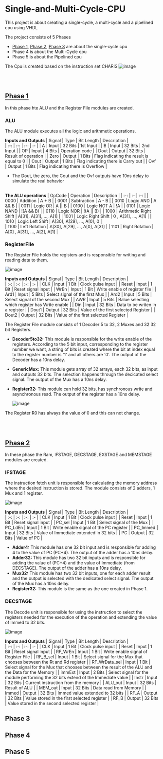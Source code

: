 # Single-and-Multi-Cycle-CPU

This project is about creating a single-cycle, a multi-cycle and a pipelined cpu using VHDL

The project consists of 5 Phases 
  - <a href="https://github.com/AlexanderStavrop/Single-and-Multi-Cycle-CPU/blob/master/README.md#phase-1">Phase 1</a>,
    <a href="https://github.com/AlexanderStavrop/Single-and-Multi-Cycle-CPU/blob/master/README.md#phase-2">Phase 2</a>,
    <a href="https://github.com/AlexanderStavrop/Single-and-Multi-Cycle-CPU/blob/master/README.md#phase-3">Phase 3</a> are about the single-cycle cpu
  - Phase 4 is about the Multi-Cycle cpu
  - Phase 5 is about the Pipelined cpu

The Cpu is created based on the instruction set CHARIS
![image](https://user-images.githubusercontent.com/56675566/167747415-19aa0df1-ead7-447a-8ff4-63270c4d6872.png)

<br></br>
## <a href="https://github.com/AlexanderStavrop/Single-and-Multi-Cycle-CPU/tree/master/Phase_1">Phase 1</a>

In this phase hte ALU and the Register File modules are created.

### ALU
The ALU module executes all the logic and arithmetic operations. 

**Inputs and Outputs**
| Signal |  Type  | Bit Length |  Description                             |   
| :-:    |  :-:   |     :-:  	 |        :-  	                            |
|  A     | Input  |   32 Bits  | 1st Input                                |
|  B     | Input  |   32 Bits  | 2nd Input                                |
|  OP    | Input  |    4 Bits  | Operation code                           |
|  Dout  | Output |   32 Bits  | Result of operation                      |
|  Zero  | Output |    1 Bits  | Flag indicating the result is equal to 0 |
|  Cout  | Output |    1 Bits  | Flag indicating there is Carry out       |
|  Ovf   | Output |    1 Bits  | Flag indicating there is Overflow        |
- The Dout, the zero, the Cout and the Ovf outputs have 10ns delay to simulate the real behavior
 <br></br>

**The ALU operations**
| OpCode | Operation              | Description                    |
|  :-:   |    :-                  |     :-:  	                     | 
|  0000  | Addition               | A + B                          | 
|  0001  | Subtraction            | A - B                          |
|  0010  | Logic AND              | A && B                         |
|  0011  | Logic OR               | A \|\| B                       |
|  0100  | Logic NOT A            | !A                             | 
|  0101  | Logic NAND             | !(A && B)                      |
|  0110  | Logic NOR              | !(A \|\| B)                    |
|  1000  | Arithmetic Right Shift | A[31], A[31], ..., A[1]        |
|  1001  | Logic Right Shift      |   0  , A[31], ..., A[1]        |
|  1010  | Logic Left Shift       | A[30], A[29], ..., A[0],   0   |         
|  1100  | Left Rotation          | A[30], A[29], ..., A[0], A[31] |
|  1101  | Right Rotation         | A[0] , A[31], ..., A[2], A[1]  |

### RegisterFile
The Register File holds the registers and is responsible for writing and reading data to them. 

![image](https://user-images.githubusercontent.com/56675566/168846080-8f96f9a7-fd41-4e8f-b3f1-ba0086834559.png)

**Inputs and Outputs**
| Signal |  Type  | Bit Length |  Description                                     |   
|  :-:   |  :-:   |     :-:  	 |        :-  	                                    |
|  CLK   | Input  |    1 Bit   | Clock pulse input                                |
|  Reset | Input  |    1 Bit   | Reset signal input                               |
|  WrEn  | Input  |    1 Bit   | Write enable of register file                    |
|  Ard1  | Input  |    5 Bits  | Select signal of the first Mux                   |
|  Ard2  | Input  |    5 Bits  | Select signal of the second Mux                  |
|  AWR   | Input  |    5 Bits  | Balue selecting which register has Write enable  |
|  Din   | Input  |   32 Bits  | Data to be writen in a register                  |
|  Dout1 | Output |   32 Bits  | Value of the first selected Register             |
|  Dout2 | Output |   32 Bits  | Value of the first selected Register             |


The Register File module consists of 1 Decoder 5 to 32, 2 Muxes and 32 32 bit Registers.
- **Decoder5to32:** This module is responsible for the write enable of the registers. According to the 5 bit input, corresponding to the register number we want, a string of bits is created where the bit at index equal to the register number is '1' and all others are '0'. The output of the Decoder has a 10ns delay.
- **GenericMux:** This module gets array of 32 arrays, each 32 bits, as input and outputs 32 bits. The selection happens through the decicated select signal. The output of the Mux has a 10ns delay.
- **Register32:** This module can hold 32 bits, has synchronous write and asynchronous read. The output of the register has a 10ns delay. 
  
  ![image](https://user-images.githubusercontent.com/56675566/168843307-f261eaea-8f6c-491a-8385-3d398f5aadd9.png)

The Register R0 has always the value of 0 and this can not change.

<br></br>
## <a href="https://github.com/AlexanderStavrop/Single-and-Multi-Cycle-CPU/tree/master/Phase_2">Phase 2</a>

In these phase the Ram, IFSTAGE, DECSTAGE, EXSTAGE and MEMSTAGE modules are created.

### IFSTAGE 
The instruction fetch unit is responsible for calculating the memory address where the desired instruction is stored. The module consists of 2 adders, 1 Mux and 1 register.

![image](https://user-images.githubusercontent.com/56675566/168852709-897d5557-9144-400f-a023-e5dc68ab4610.png)

**Inputs and Outputs**
| Signal    |  Type  | Bit Length |  Description                                     |   
|  :-:      |  :-:   |     :-:  	|        :-  	                                     | 
|  CLK      | Input  |    1 Bit   | Clock pulse input                                |
|  Reset    | Input  |    1 Bit   | Reset signal input                               |
|  PC_sel   | Input  |    1 Bit   | Select signal of the Mux                         |
|  PC_LdEn  | Input  |    1 Bit   | Write enable signal of the PC register           |
|  PC_Immed | Input  |   32 Bits  | Value of Immediate extended in 32 bits           |
|  PC 	    | Output |   32 Bits  | Value of PC                                      |

- **Adder4:** This module has one 32 bit input and is responsible for adding 4 to the value of PC (PC+4). The output of the adder has a 10ns delay.
- **Adder32:** This module has two 32 bit inputs and is responsible for adding the value of (PC+4) and the value of Immediate (from DECSTAGE). The output of the adder has a 10ns delay.
- **Mux32:** This module has two 32 bit inputs, one for each adder result and the output is selected with the dedicated select signal. The output of the Mux has a 10ns delay.
- **Register32:** This module is the same as the one created in Phase 1.

### DECSTAGE 
The Decode unit is responsible for using the instruction to select the registers needed for the execution of the operation and extending the value of Immed to 32 bits. 

![image](https://user-images.githubusercontent.com/56675566/168861593-ae8c244b-a304-40b4-8ac2-b1f9c66b7e10.png)

**Inputs and Outputs**
| Signal         |  Type  | Bit Length |  Description                                                                                     |   
|  :-:           |  :-:   |     :-:  	|        :-  	                                                                                      | 
|  CLK           | Input  |    1 Bit   | Clock pulse input                                                                                |
|  Reset         | Input  |    1 Bit   | Reset signal input                                                                               |
|  RF_WrEn       | Input  |    1 Bit   | Write enable signal of Register File                                                             |
|  RF_B_sel      | Input  |    1 Bit   | Select signal for the Mux that chooses between the Rt and Rd register                            |
|  RF_WrData_sel | Input  |    1 Bit   | Select signal for the Mux that chooses between the result of the ALU and the Data for the Memory |
|  immExt        | Input  |    2 Bits  | Select signal for the module performing the 32 bits extend of the Immediate value                |
|  Instr         | Input  |   32 Bits  | Current instruction from the memory                                                              |
|  ALU_out       | Input  |   32 Bits  | Result of ALU                                                                                    |
|  MEM_out 			 | Input  |   32 Bits  | Data read from Memory                                                                            |
|  Immed 	       | Output |   32 Bits  | Immed value extended to 32 bits                                                                  |
|  RF_A 	       | Output |   32 Bits  | Value stored in the first selected register                                                      |
|  RF_B	         | Output |   32 Bits  | Value stored in the second selected register                                                     |

## Phase 3
## Phase 4
## Phase 5
